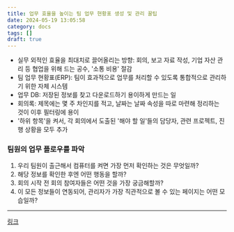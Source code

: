 ```yaml
---
title: 업무 효율을 높이는 팀 업무 현황표 생성 및 관리 꿀팁
date: 2024-05-19 13:05:58
category: docs
tags: []
draft: true
---
```


- 실무 외적인 효율을 최대치로 끌어올리는 방향: 회의, 보고 자료 작성, 기업 자산 관리 등 협업을 위해 드는 공수, '소통 비용' 절감
- 팀 업무 현황표(ERP): 팀이 효과적으로 업무를 처리할 수 있도록 통합적으로 관리하기 위한 자체 시스템
- 업무 DB: 저장된 정보를 찾고 다운로드하기 용이하게 만드는 일
- 회의록: 제목에는 몇 주 차인지를 적고, 날짜는 날짜 속성을 따로 마련해 정리하는 것이 이후 필터링에 용이
- '하위 항목'을 켜서, 각 회의에서 도출된 '해야 할 일'들의 담당자, 관련 프로젝트, 진행 상황을 모두 추가

### 팀원의 업무 플로우를 파악

1. 우리 팀원이 출근해서 컴퓨터를 켜면 가장 먼저 확인하는 것은 무엇일까?
2. 해당 정보를 확인한 후엔 어떤 행동을 할까?
3. 회의 시작 전 회의 참여자들은 어떤 것을 가장 궁금해할까?
4. 이 모든 정보들이 연동되어, 관리자가 가장 직관적으로 볼 수 있는 페이지는 어떤 모습일까?

---

[링크](https://publy.co/content/7555?c_order=1&c_id=118&fr=home)
